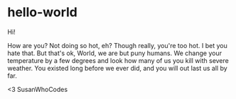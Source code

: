 # hello-world

Hi!

How are you? Not doing so hot, eh? Though really, you're too hot. I bet you hate that. But that's ok, World, we are but puny humans. We change your temperature by a few degrees and look how many of us you kill with severe weather. You existed long before we ever did, and you will out last us all by far. 

<3
SusanWhoCodes
